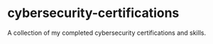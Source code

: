 # cybersecurity-certifications
A collection of my completed cybersecurity certifications and skills.
